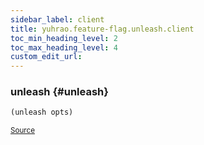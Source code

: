 ```yaml
---
sidebar_label: client
title: yuhrao.feature-flag.unleash.client
toc_min_heading_level: 2
toc_max_heading_level: 4
custom_edit_url:
---
```






### unleash {#unleash}
``` clojure
(unleash opts)
```

<p><sub><a href="https://github.com/yuhrao/big-bang/blob/main//src/yuhrao/feature_flag/unleash/client.clj#L58-L60">Source</a></sub></p>
